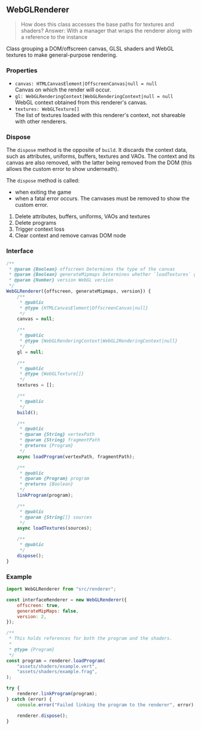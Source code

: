 ## WebGLRenderer

> How does this class accesses the base paths for textures and shaders? Answer: With a manager that wraps the renderer along with a reference to the instance

Class grouping a DOM/offscreen canvas, GLSL shaders and WebGL textures to make general-purpose rendering.

### Properties

- `canvas: HTMLCanvasElement|OffscreenCanvas|null = null`  
Canvas on which the render will occur.
- `gl: WebGLRenderingContext|WebGLRenderingContext|null = null`  
WebGL context obtained from this renderer's canvas.
- `textures: WebGLTexture[]`  
The list of textures loaded with this renderer's context, not shareable with other renderers.

### Dispose

The `dispose` method is the opposite of `build`. It discards the context data, such as attributes, uniforms, buffers, textures and VAOs. The context and its canvas are also removed, with the latter being removed from the DOM (this allows the custom error to show underneath).

The `dispose` method is called:
- when exiting the game
- when a fatal error occurs. The canvases must be removed to show the custom error.

1. Delete attributes, buffers, uniforms, VAOs and textures
2. Delete programs
3. Trigger context loss
4. Clear context and remove canvas DOM node

### Interface

```js
/**
 * @param {Boolean} offscreen Determines the type of the canvas
 * @param {Boolean} generateMipmaps Determines whether `loadTextures` generates mipmaps for each texture
 * @param {Number} version WebGL version
 */
WebGLRenderer({offscreen, generateMipmaps, version}) {
	/**
	 * @public
	 * @type {HTMLCanvasElement|OffscreenCanvas|null}
	 */
	canvas = null;

	/**
	 * @public
	 * @type {WebGLRenderingContext|WebGL2RenderingContext|null}
	 */
	gl = null;

	/**
	 * @public
	 * @type {WebGLTexture[]}
	 */
	textures = [];

	/**
	 * @public
	 */
	build();

	/**
	 * @public
	 * @param {String} vertexPath
	 * @param {String} fragmentPath
	 * @returns {Program}
	 */
	async loadProgram(vertexPath, fragmentPath);

	/**
	 * @public
	 * @param {Program} program
	 * @returns {Boolean}
	 */
	linkProgram(program);

	/**
	 * @public
	 * @param {String[]} sources
	 */
	async loadTextures(sources);

	/**
	 * @public
	 */
	dispose();
}
```

### Example

```js
import WebGLRenderer from "src/renderer";

const interfaceRenderer = new WebGLRenderer({
	offscreen: true,
	generateMipMaps: false,
	version: 2,
});

/**
 * This holds references for both the program and the shaders.
 * 
 * @type {Program}
 */
const program = renderer.loadProgram(
	"assets/shaders/example.vert",
	"assets/shaders/example.frag",
);

try {
	renderer.linkProgram(program);
} catch (error) {
	console.error("Failed linking the program to the renderer", error);

	renderer.dispose();
}
```